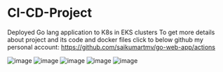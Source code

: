 # CI-CD-Project
Deployed Go lang application to K8s in EKS clusters
To get more details about project and its code and docker files click to below github my personal account: 
https://github.com/saikumartmv/go-web-app/actions

![image](https://github.com/user-attachments/assets/43da644e-52b9-47b8-bb43-e63befb6d294)
![image](https://github.com/user-attachments/assets/2ceb0db3-223a-49ae-aeb1-f967b7fb11ba)
![image](https://github.com/user-attachments/assets/a5b4d058-e285-4c52-a237-eb8cff6b85e9)
![image](https://github.com/user-attachments/assets/8272a17a-c224-4ac6-be3e-7696d0322fa2)
![image](https://github.com/user-attachments/assets/37c5f311-03c8-4f35-855c-1133713faad4)





